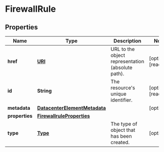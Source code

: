 

# FirewallRule

## Properties

| Name | Type | Description | Notes |
| ------------ | ------------- | ------------- | ------------- |
| **href** | [**URI**](URI.md) | URL to the object representation (absolute path). |  [optional] [readonly] |
| **id** | **String** | The resource&#39;s unique identifier. |  [optional] [readonly] |
| **metadata** | [**DatacenterElementMetadata**](DatacenterElementMetadata.md) |  |  [optional] |
| **properties** | [**FirewallruleProperties**](FirewallruleProperties.md) |  |  |
| **type** | [**Type**](Type.md) | The type of object that has been created. |  [optional] |


